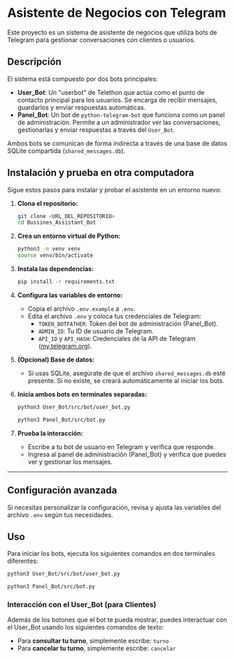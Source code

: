 # Asistente de Negocios con Telegram

Este proyecto es un sistema de asistente de negocios que utiliza bots de Telegram para gestionar conversaciones con clientes o usuarios.

## Descripción

El sistema está compuesto por dos bots principales:

- **User_Bot**: Un "userbot" de Telethon que actúa como el punto de contacto principal para los usuarios. Se encarga de recibir mensajes, guardarlos y enviar respuestas automáticas.
- **Panel_Bot**: Un bot de `python-telegram-bot` que funciona como un panel de administración. Permite a un administrador ver las conversaciones, gestionarlas y enviar respuestas a través del `User_Bot`.

Ambos bots se comunican de forma indirecta a través de una base de datos SQLite compartida (`shared_messages.db`).


## Instalación y prueba en otra computadora

Sigue estos pasos para instalar y probar el asistente en un entorno nuevo:

1. **Clona el repositorio:**
   ```bash
   git clone <URL_DEL_REPOSITORIO>
   cd Bussines_Assistant_Bot
   ```

2. **Crea un entorno virtual de Python:**
   ```bash
   python3 -m venv venv
   source venv/bin/activate
   ```

3. **Instala las dependencias:**
   ```bash
   pip install -r requirements.txt
   ```

4. **Configura las variables de entorno:**
   - Copia el archivo `.env.example` a `.env`.
   - Edita el archivo `.env` y coloca tus credenciales de Telegram:
     - `TOKEN_BOTFATHER`: Token del bot de administración (Panel_Bot).
     - `ADMIN_ID`: Tu ID de usuario de Telegram.
     - `API_ID` y `API_HASH`: Credenciales de la API de Telegram ([my.telegram.org](https://my.telegram.org)).

5. **(Opcional) Base de datos:**
   - Si usas SQLite, asegúrate de que el archivo `shared_messages.db` esté presente. Si no existe, se creará automáticamente al iniciar los bots.

6. **Inicia ambos bots en terminales separadas:**
   ```bash
   python3 User_Bot/src/bot/user_bot.py
   ```
   ```bash
   python3 Panel_Bot/src/bot.py
   ```

7. **Prueba la interacción:**
   - Escribe a tu bot de usuario en Telegram y verifica que responde.
   - Ingresa al panel de administración (Panel_Bot) y verifica que puedes ver y gestionar los mensajes.

---

## Configuración avanzada

Si necesitas personalizar la configuración, revisa y ajusta las variables del archivo `.env` según tus necesidades.

## Uso

Para iniciar los bots, ejecuta los siguientes comandos en dos terminales diferentes:

```bash
python3 User_Bot/src/bot/user_bot.py
```

```bash
python3 Panel_Bot/src/bot.py
```

### Interacción con el User_Bot (para Clientes)

Además de los botones que el bot te pueda mostrar, puedes interactuar con el User_Bot usando los siguientes comandos de texto:

- Para **consultar tu turno**, simplemente escribe: `turno`
- Para **cancelar tu turno**, simplemente escribe: `cancelar`